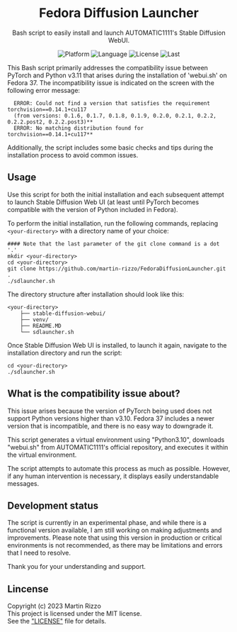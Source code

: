 <h1 align="center">Fedora Diffusion Launcher</h1>
<p align="center">Bash script to easily install and launch AUTOMATIC1111's Stable Diffusion WebUI.</p>
<p align="center">
<img alt="Platform" src="https://img.shields.io/badge/platform-fedora linux-33F">
<img alt="Language" src="https://img.shields.io/badge/language-bash-22E">
<img alt="License"  src="https://img.shields.io/github/license/martin-rizzo/FedoraDiffusionLauncher?color=11D">
<img alt="Last"     src="https://img.shields.io/github/last-commit/martin-rizzo/FedoraDiffusionLauncher">
</p>

<!---
# Fedora Diffusion Launcher
-->

This Bash script primarily addresses the compatibility issue between PyTorch
and Python v3.11 that arises during the installation of 'webui.sh' on Fedora 37.
The incompatibility issue is indicated on the screen with the following error
message:

      ERROR: Could not find a version that satisfies the requirement torchvision==0.14.1+cu117
      (from versions: 0.1.6, 0.1.7, 0.1.8, 0.1.9, 0.2.0, 0.2.1, 0.2.2, 0.2.2.post2, 0.2.2.post3)**  
      ERROR: No matching distribution found for torchvision==0.14.1+cu117**

Additionally, the script includes some basic checks and tips during the
installation process to avoid common issues.

## Usage

Use this script for both the initial installation and each subsequent attempt
to launch Stable Diffusion Web UI (at least until PyTorch becomes compatible
with the version of Python included in Fedora).

To perform the initial installation, run the following commands,
replacing ```<your-directory>``` with a directory name of your choice:

    #### Note that the last parameter of the git clone command is a dot '.'
    mkdir <your-directory>
    cd <your-directory>
    git clone https://github.com/martin-rizzo/FedoraDiffusionLauncher.git .
    ./sdlauncher.sh

The directory structure after installation should look like this:

    <your-directory>
        ├── stable-diffusion-webui/
        ├── venv/
        ├── README.MD
        └── sdlauncher.sh

Once Stable Diffusion Web UI is installed, to launch it again, navigate to the
installation directory and run the script:

    cd <your-directory>
    ./sdlauncher.sh

## What is the compatibility issue about?

This issue arises because the version of PyTorch being used does not support
Python versions higher than v3.10. Fedora 37 includes a newer version that is
incompatible, and there is no easy way to downgrade it.

This script generates a virtual environment using "Python3.10", downloads
"webui.sh" from AUTOMATIC1111's official repository, and executes it within
the virtual environment.

The script attempts to automate this process as much as possible. However,
if any human intervention is necessary, it displays easily understandable
messages.

## Development status

The script is currently in an experimental phase, and while there is a
functional version available, I am still working on making adjustments and
improvements. Please note that using this version in production or critical
environments is not recommended, as there may be limitations and errors
that I need to resolve.

Thank you for your understanding and support.

## Lincense

Copyright (c) 2023 Martin Rizzo  
This project is licensed under the MIT license.  
See the ["LICENSE"](LICENSE) file for details.
